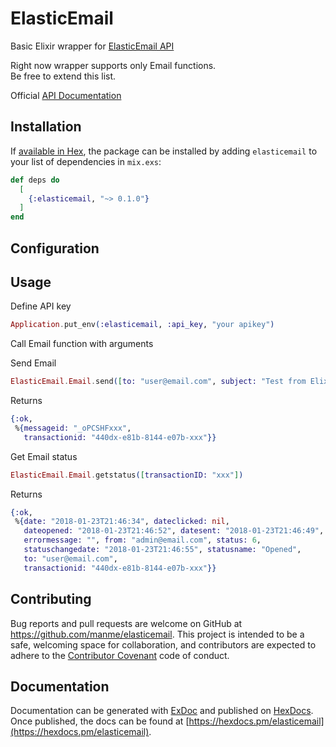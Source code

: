 # ElasticEmail

Basic Elixir wrapper for [ElasticEmail API](https://elasticemail.com/)

Right now wrapper supports only Email functions.</br>
Be free to extend this list.

Official [API Documentation](https://api.elasticemail.com/public/help)

## Installation

If [available in Hex](https://hex.pm/docs/publish), the package can be installed
by adding `elasticemail` to your list of dependencies in `mix.exs`:

```elixir
def deps do
  [
    {:elasticemail, "~> 0.1.0"}
  ]
end
```

## Configuration

## Usage

Define API key

```elixir
Application.put_env(:elasticemail, :api_key, "your apikey")
```

Call Email function with arguments


Send Email

```elixir
ElasticEmail.Email.send([to: "user@email.com", subject: "Test from Elixir", body_html: "<b>Some html text here</b>", from: "admin@email.com"])

 ```

 Returns

 ```elixir
 {:ok,
  %{messageid: "_oPCSHFxxx",
    transactionid: "440dx-e81b-8144-e07b-xxx"}}
 ```

Get Email status

```elixir
ElasticEmail.Email.getstatus([transactionID: "xxx"])
```

Returns

```elixir
{:ok,
 %{date: "2018-01-23T21:46:34", dateclicked: nil,
   dateopened: "2018-01-23T21:46:52", datesent: "2018-01-23T21:46:49",
   errormessage: "", from: "admin@email.com", status: 6,
   statuschangedate: "2018-01-23T21:46:55", statusname: "Opened",
   to: "user@email.com",
   transactionid: "440dx-e81b-8144-e07b-xxx"}}
```

## Contributing

Bug reports and pull requests are welcome on GitHub at https://github.com/manme/elasticemail. This project is intended to be a safe, welcoming space for collaboration, and contributors are expected to adhere to the [Contributor Covenant](http://contributor-covenant.org) code of conduct.

## Documentation

Documentation can be generated with [ExDoc](https://github.com/elixir-lang/ex_doc)
and published on [HexDocs](https://hexdocs.pm). Once published, the docs can
be found at [https://hexdocs.pm/elasticemail](https://hexdocs.pm/elasticemail).
